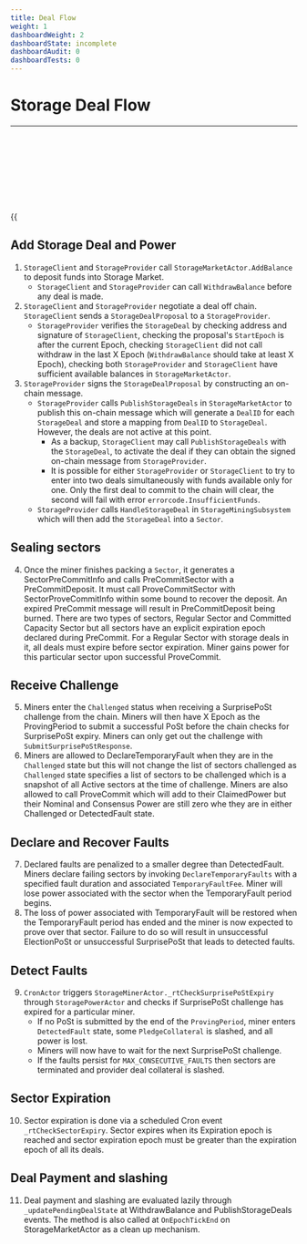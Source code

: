 ```yaml
---
title: Deal Flow
weight: 1
dashboardWeight: 2
dashboardState: incomplete
dashboardAudit: 0
dashboardTests: 0
---
```


# Storage Deal Flow
---

{{<svg src="diagrams/deal-flow.mmd.svg" title="Deal Flow Sequence Diagram">}}

## Add Storage Deal and Power

1. `StorageClient` and `StorageProvider` call `StorageMarketActor.AddBalance` to deposit funds into Storage Market.
   - `StorageClient` and `StorageProvider` can call `WithdrawBalance` before any deal is made.
2. `StorageClient` and `StorageProvider` negotiate a deal off chain. `StorageClient` sends a `StorageDealProposal` to a `StorageProvider`.
   - `StorageProvider` verifies the `StorageDeal` by checking address and signature of `StorageClient`, checking the proposal's `StartEpoch` is after the current Epoch, checking `StorageClient` did not call withdraw in the last X Epoch (`WithdrawBalance` should take at least X Epoch), checking both `StorageProvider` and `StorageClient` have sufficient available balances in `StorageMarketActor`.
3. `StorageProvider` signs the `StorageDealProposal`  by constructing an on-chain message.
   - `StorageProvider` calls `PublishStorageDeals` in `StorageMarketActor` to publish this on-chain message which will generate a `DealID` for each `StorageDeal` and store a mapping from `DealID` to `StorageDeal`. However, the deals are not active at this point.
     - As a backup, `StorageClient` may call `PublishStorageDeals` with the `StorageDeal`, to activate the deal if they can obtain the signed on-chain message from `StorageProvider`.
     - It is possible for either `StorageProvider` or `StorageClient` to try to enter into two deals simultaneously with funds available only for one. Only the first deal to commit to the chain will clear, the second will fail with error `errorcode.InsufficientFunds`.
   - `StorageProvider` calls `HandleStorageDeal` in `StorageMiningSubsystem` which will then add the `StorageDeal` into a `Sector`.

## Sealing sectors

4. Once the miner finishes packing a `Sector`, it generates a SectorPreCommitInfo and calls PreCommitSector with a PreCommitDeposit. It must call ProveCommitSector with SectorProveCommitInfo within some bound to recover the deposit. An expired PreCommit message will result in PreCommitDeposit being burned. There are two types of sectors, Regular Sector and Committed Capacity Sector but all sectors have an explicit expiration epoch declared during PreCommit. For a Regular Sector with storage deals in it, all deals must expire before sector expiration. Miner gains power for this particular sector upon successful ProveCommit.

## Receive Challenge

5. Miners enter the `Challenged` status when receiving a SurprisePoSt challenge from the chain. Miners will then have X Epoch as the ProvingPeriod to submit a successful PoSt before the chain checks for SurprisePoSt expiry. Miners can only get out the challenge with `SubmitSurprisePoStResponse`.
6. Miners are allowed to DeclareTemporaryFault when they are in the `Challenged` state but this will not change the list of sectors challenged as `Challenged` state specifies a list of sectors to be challenged which is a snapshot of all Active sectors at the time of challenge. Miners are also allowed to call ProveCommit which will add to their ClaimedPower but their Nominal and Consensus Power are still zero whe  they are in either Challenged or DetectedFault state.

## Declare and Recover Faults

7. Declared faults are penalized to a smaller degree than DetectedFault. Miners declare failing sectors by invoking `DeclareTemporaryFaults` with a specified fault duration and associated `TemporaryFaultFee`. Miner will lose power associated with the sector when the TemporaryFault period begins.
8. The loss of power associated with TemporaryFault will be restored when the TemporaryFault period has ended and the miner is now expected to prove over that sector. Failure to do so will result in unsuccessful ElectionPoSt or unsuccessful SurprisePoSt that leads to detected faults.


## Detect Faults

9. `CronActor` triggers `StorageMinerActor._rtCheckSurprisePoStExpiry` through `StoragePowerActor` and checks if SurprisePoSt challenge has expired for a particular miner.
   - If no PoSt is submitted by the end of the `ProvingPeriod`, miner enters `DetectedFault` state, some `PledgeCollateral` is slashed, and all power is lost.
   - Miners will now have to wait for the next SurprisePoSt challenge.
   - If the faults persist for `MAX_CONSECUTIVE_FAULTS` then sectors are terminated and provider deal collateral is slashed. 

## Sector Expiration

10. Sector expiration is done via a scheduled Cron event `_rtCheckSectorExpiry`. Sector expires when its Expiration epoch is reached and sector expiration epoch must be greater than the expiration epoch of all its deals.

## Deal Payment and slashing

11.  Deal payment and slashing are evaluated lazily through `_updatePendingDealState` at WithdrawBalance and PublishStorageDeals events. The method is also called at `OnEpochTickEnd` on StorageMarketActor as a clean up mechanism.
